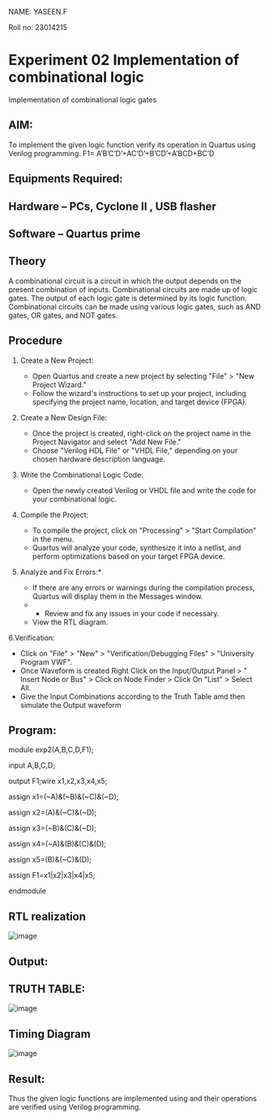 NAME: YASEEN.F

Roll no: 23014215
# Experiment 02 Implementation of combinational logic
Implementation of combinational logic gates
 
## AIM:
To implement the given logic function verify its operation in Quartus using Verilog programming.
 F1= A’B’C’D’+AC’D’+B’CD’+A’BCD+BC’D

 
 
 
## Equipments Required:
## Hardware – PCs, Cyclone II , USB flasher
## Software – Quartus prime


## Theory
A combinational circuit is a circuit in which the output depends on the present combination of inputs. Combinational circuits are made up of logic gates. The output of each logic gate is determined by its logic function. Combinational circuits can be made using various logic gates, such as AND gates, OR gates, and NOT gates.

 


## Procedure
1. Create a New Project:
   - Open Quartus and create a new project by selecting "File" > "New Project Wizard."
   - Follow the wizard's instructions to set up your project, including specifying the project name, location, and target device (FPGA).
2. Create a New Design File:
   - Once the project is created, right-click on the project name in the Project Navigator and select "Add New File."
   - Choose "Verilog HDL File" or "VHDL File," depending on your chosen hardware description language.

3. Write the Combinational Logic Code:
   - Open the newly created Verilog or VHDL file and write the code for your combinational logic.
     
4. Compile the Project:
   - To compile the project, click on "Processing" > "Start Compilation" in the menu.
   - Quartus will analyze your code, synthesize it into a netlist, and perform optimizations based on your target FPGA device.

5. Analyze and Fix Errors:*
   - If there are any errors or warnings during the compilation process, Quartus will display them in the Messages window.
   -   - Review and fix any issues in your code if necessary.
   - View the RTL diagram.

6.Verification:
   - Click on "File" > "New" > "Verification/Debugging Files" > "University Program VWF".
   - Once Waveform is created Right Click on the Input/Output Panel > " Insert Node or Bus" > Click on Node Finder > Click On "List" > Select All.
   - Give the Input Combinations according to the Truth Table amd then simulate the Output waveform





## Program:
module exp2(A,B,C,D,F1);

input A,B,C,D;

output F1;wire x1,x2,x3,x4,x5;

assign x1=(~A)&(~B)&(~C)&(~D);

assign x2=(A)&(~C)&(~D);

assign x3=(~B)&(C)&(~D);

assign x4=(~A)&(B)&(C)&(D);

assign x5=(B)&(~C)&(D);

assign F1=x1|x2|x3|x4|x5;

endmodule

## RTL realization
![image](https://github.com/YASEEN23014215/Experiment--02-Implementation-of-combinational-logic-/assets/149365441/b6d8730b-082f-4d32-b9cf-d19d0177f3d8)

## Output:
## TRUTH TABLE:
![image](https://github.com/YASEEN23014215/Experiment--02-Implementation-of-combinational-logic-/assets/149365441/f375131b-00de-40b9-ae3f-cea4f7ef234b)
## Timing Diagram
![image](https://github.com/YASEEN23014215/Experiment--02-Implementation-of-combinational-logic-/assets/149365441/f88b8b36-1718-440c-a20a-2cfa649df358)

## Result:
Thus the given logic functions are implemented using  and their operations are verified using Verilog programming.
